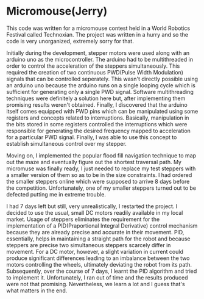# Micromouse(Jerry)
This code was written for a micromouse contest held in a World Robotics Festival called Technoxian. The project was written in a hurry and so the code is very unorganized, extremely sorry for that.<br />

Initially during the development, stepper motors were used along with an arduino uno as the microcontroller. The arduino had to be multithreaded in order to control the acceleration of the steppers simultaneously. This required the creation of two continuous PWD(Pulse Width Modulation) signals that can be controlled seperately. This wasn't directly possible using an arduino uno because the arduino runs on a single looping cycle which is sufficient for generating only a single PWD signal. Software multithreading techniques were definitely a solution here but, after implementing them promising results weren't obtained. Finally, I discovered that the arduino itself comes equipped with PWD pins which can be manipulated using some registers and concepts related to interruptions. Basically, manipulation in the bits stored in some registers controlled the interruptions which were responsible for generating the desired frequency mapped to acceleration for a particular PWD signal. Finally, I was able to use this concept to establish simultaneous control over my stepper.<br />

Moving on, I implemented the popular flood fill navigation technique to map out the maze and eventually figure out the shortest traversal path. My micromuse was finally ready, I just needed to replace my test steppers with a smaller version of them so as to be in the size constraints. I had ordered the smaller steppers online which were supposed to arrive 8 days before the competition. Unfortunately, one of my smaller steppers turned out to be defected putting me in extreme trouble.<br />

I had 7 days left but still, very unrealistically, I restarted the project. I decided to use the usual, small DC motors readily available in my local market. Usage of steppers eliminates the requirement for the implementation of a PID(Praportional Integral Derivative) control mechanism because they are already precise and accurate in their movement. PID, essentially, helps in maintaining a straight path for the robot and because steppers are precise two simultaneous steppers scarcely differ in movement. For a DC motor, however, a slight variation in current could produce significant differences leading to an imbalance between the two motors controlling the wheels, ultimately deviating the robot from its path. Subsequently, over the course of 7 days, I learnt the PID algorithm and tried to implement it. Unfortunately, I ran out of time and the results produced were not that promising. Nevertheless, we learn a lot and I guess that's what matters in the end.
